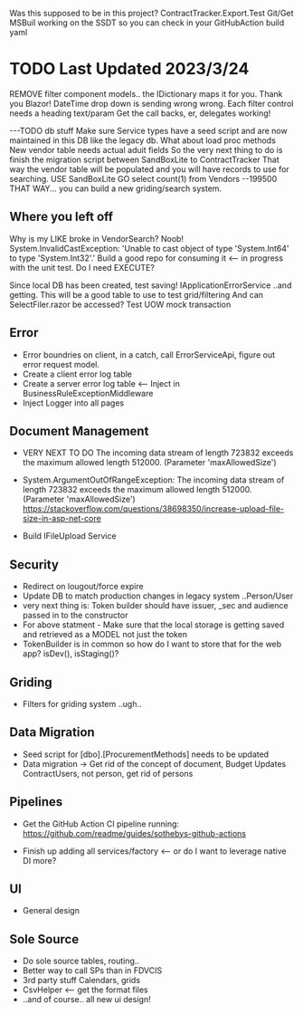 

Was this supposed to be in this project?
ContractTracker.Export.Test
Git/Get MSBuil working on the SSDT so you can check in your GitHubAction build yaml

# TODO  Last Updated 2023/3/24
REMOVE filter component models.. the IDictionary maps it for you. Thank you Blazor!
DateTime drop down is sending wrong wrong.
Each filter control needs a heading text/param
Get the call backs, er, delegates working! 

---TODO db stuff
Make sure Service types have a seed script and are now maintained in this DB like the legacy db.
What about load proc methods
New vendor table needs actual aduit fields
So the very next thing to do is finish the migration script between SandBoxLite to ContractTracker
That way the vendor table will be populated and you will have records to use for searching. 
 USE SandBoxLite
 GO
 select count(1) from Vendors
 --199500
THAT WAY... you can build a new griding/search system. 


## Where you left off
Why is my LIKE broke in VendorSearch? Noob!  System.InvalidCastException: 'Unable to cast object of type 'System.Int64' to type 'System.Int32'.'
Build a good repo for consuming it <-- in progress with the unit test. Do I need EXECUTE?


Since local DB has been created, test saving! IApplicationErrorService ..and getting. This will be a good table to use to test grid/filtering
And can SelectFiler.razor be accessed?
Test UOW mock transaction

## Error
- Error boundries on client, in a catch, call ErrorServiceApi, figure out error request model. 
- Create a client error log table
- Create a server error log table <-- Inject in BusinessRuleExceptionMiddleware
- Inject Logger into all pages


## Document Management
- VERY NEXT TO DO  The incoming data stream of length 723832 exceeds the maximum allowed length 512000. (Parameter 'maxAllowedSize')
- System.ArgumentOutOfRangeException: The incoming data stream of length 723832 exceeds the maximum allowed length 512000. (Parameter 'maxAllowedSize')
https://stackoverflow.com/questions/38698350/increase-upload-file-size-in-asp-net-core

- Build IFileUpload Service

## Security
- Redirect on lougout/force expire
- Update DB to match production changes in legacy system ..Person/User
- very next thing is: Token builder should have issuer, _sec and audience passed in to the constructor
- For above statment - Make sure that the local storage is getting saved and retrieved as a MODEL not just the token
- TokenBuilder is in common so how do I want to store that for the web app? isDev(), isStaging()? 

## Griding
- Filters for griding system ..ugh.. 

## Data Migration
- Seed script for [dbo].[ProcurementMethods] needs to be updated
- Data migration -> Get rid of the concept of document, Budget Updates ContractUsers, not person, get rid of persons

## Pipelines
- Get the GitHub Action CI pipeline running: https://github.com/readme/guides/sothebys-github-actions

- Finish up adding all services/factory <-- or do I want to leverage native DI more?

## UI
- General design

## Sole Source
- Do sole source tables, routing.. 
- Better way to call SPs than in FDVCIS
- 3rd party stuff Calendars, grids
- CsvHelper <-- get the format files
- ..and of course.. all new ui design!
